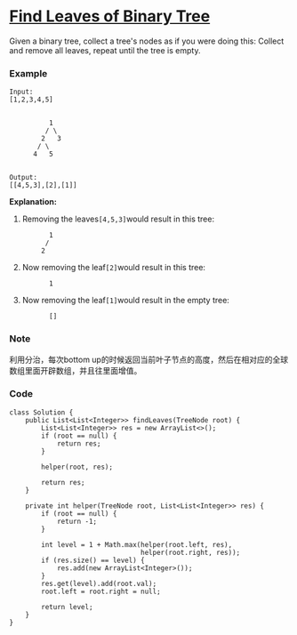 # [Find Leaves of Binary Tree](https://leetcode.com/problems/find-leaves-of-binary-tree/description/)

Given a binary tree, collect a tree's nodes as if you were doing this: Collect and remove all leaves, repeat until the tree is empty.

### **Example**

```
Input: 
[1,2,3,4,5]
  
          
          1
         / \
        2   3
       / \     
      4   5    


Output: 
[[4,5,3],[2],[1]]
```

**Explanation:**

1. Removing the leaves`[4,5,3]`would result in this tree:

```
          1
         / 
        2          
```



2. Now removing the leaf`[2]`would result in this tree:

```
          1          
```



3. Now removing the leaf`[1]`would result in the empty tree:

```
          []         
```

### Note

利用分治，每次bottom up的时候返回当前叶子节点的高度，然后在相对应的全球数组里面开辟数组，并且往里面增值。

### Code

```
class Solution {
    public List<List<Integer>> findLeaves(TreeNode root) {
        List<List<Integer>> res = new ArrayList<>();
        if (root == null) {
            return res;
        }
        
        helper(root, res);
        
        return res;
    }
    
    private int helper(TreeNode root, List<List<Integer>> res) {
        if (root == null) {
            return -1;
        }
        
        int level = 1 + Math.max(helper(root.left, res), 
                                 helper(root.right, res));
        if (res.size() == level) {
            res.add(new ArrayList<Integer>());
        }
        res.get(level).add(root.val);
        root.left = root.right = null;
        
        return level;
    }
}
```



